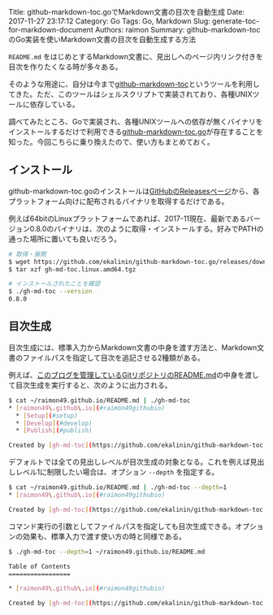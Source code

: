 Title: github-markdown-toc.goでMarkdown文書の目次を自動生成
Date: 2017-11-27 23:17:12
Category: Go
Tags: Go, Markdown
Slug: generate-toc-for-markdown-document
Authors: raimon
Summary: github-markdown-tocのGo実装を使いMarkdown文書の目次を自動生成する方法

`README.md` をはじめとするMarkdown文書に、見出しへのページ内リンク付きを目次を作りたくなる時が多々ある。

そのような用途に、自分は今まで[github-markdown-toc](https://github.com/ekalinin/github-markdown-toc)というツールを利用してきた。ただ、このツールはシェルスクリプトで実装されており、各種UNIXツールに依存している。

調べてみたところ、Goで実装され、各種UNIXツールへの依存が無くバイナリをインストールするだけで利用できる[github-markdown-toc.go](https://github.com/ekalinin/github-markdown-toc.go)が存在することを知った。今回こちらに乗り換えたので、使い方もまとめておく。

## インストール

github-markdown-toc.goのインストールは[GitHubのReleasesページ](https://github.com/ekalinin/github-markdown-toc.go/releases)から、各プラットフォーム向けに配布されるバイナリを取得するだけである。

例えば64bitのLinuxプラットフォームであれば、2017-11現在、最新であるバージョン0.8.0のバイナリは、次のように取得・インストールする。好みでPATHの通った場所に置いても良いだろう。

```sh
# 取得・展開
$ wget https://github.com/ekalinin/github-markdown-toc.go/releases/download/0.8.0/gh-md-toc.linux.amd64.tgz
$ tar xzf gh-md-toc.linux.amd64.tgz

# インストールされたことを確認
$ ./gh-md-toc --version
0.8.0
```

## 目次生成

目次生成には、標準入力からMarkdown文書の中身を渡す方法と、Markdown文書のファイルパスを指定して目次を追記させる2種類がある。

例えば、[このブログを管理しているGitリポジトリのREADME.md](https://github.com/raimon49/raimon49.github.io/blob/source/README.md)の中身を渡して目次生成を実行すると、次のように出力される。

```sh
$ cat ~/raimon49.github.io/README.md | ./gh-md-toc
* [raimon49\.github\.io](#raimon49githubio)
  * [Setup](#setup)
  * [Develop](#develop)
  * [Publish](#publish)

Created by [gh-md-toc](https://github.com/ekalinin/github-markdown-toc.go)
```

デフォルトでは全ての見出しレベルが目次生成の対象となる。これを例えば見出しレベル1に制限したい場合は、オプション `--depth` を指定する。

```sh
$ cat ~/raimon49.github.io/README.md | ./gh-md-toc --depth=1
* [raimon49\.github\.io](#raimon49githubio)

Created by [gh-md-toc](https://github.com/ekalinin/github-markdown-toc.go)
```

コマンド実行の引数としてファイルパスを指定しても目次生成できる。オプションの効果も、標準入力で渡す使い方の時と同様である。

```sh
$ ./gh-md-toc --depth=1 ~/raimon49.github.io/README.md

Table of Contents
=================

* [raimon49\.github\.io](#raimon49githubio)

Created by [gh-md-toc](https://github.com/ekalinin/github-markdown-toc.go)
```
